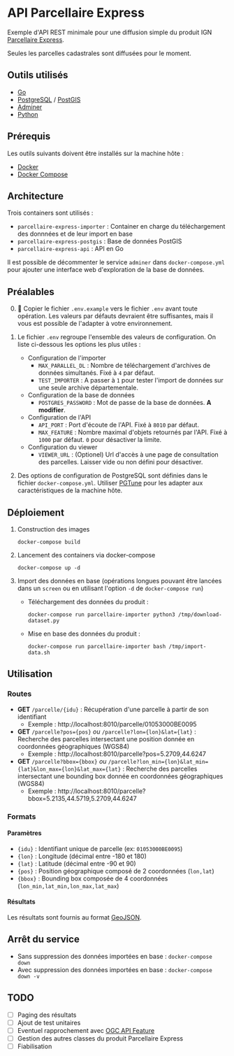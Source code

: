 # API Parcellaire Express

Exemple d'API REST minimale pour une diffusion simple du produit IGN [Parcellaire Express](https://geoservices.ign.fr/sites/default/files/2021-07/DC_Parcellaire_Express_%28PCI%29_1-0.pdf).

Seules les parcelles cadastrales sont diffusées pour le moment.

## Outils utilisés

* [Go](https://golang.org/)
* [PostgreSQL](https://www.postgresql.org/) / [PostGIS](https://postgis.net/)
* [Adminer](https://www.adminer.org/)
* [Python](https://www.python.org/)

## Prérequis

Les outils suivants doivent être installés sur la machine hôte :
* [Docker](https://docs.docker.com/get-started/overview/)
* [Docker Compose](https://docs.docker.com/compose/)

## Architecture

Trois containers sont utilisés : 
* `parcellaire-express-importer` : Container en charge du téléchargement des donnnées et de leur import en base
* `parcellaire-express-postgis` : Base de données PostGIS
* `parcellaire-express-api` : API en Go

Il est possible de décommenter le service `adminer` dans `docker-compose.yml` pour ajouter une interface web d'exploration de la base de données.

## Préalables

0. 🚨 Copier le fichier `.env.example` vers le fichier `.env` avant toute opération. Les valeurs par défauts devraient être suffisantes, mais il vous est possible de l'adapter à votre environnement.

1. Le fichier `.env` regroupe l'ensemble des valeurs de configuration. On liste ci-dessous les options les plus utiles :
    * Configuration de l'importer
      * `MAX_PARALLEL_DL` : Nombre de téléchargement d'archives de données simultanés. Fixé à `4` par défaut.
      * `TEST_IMPORTER` : A passer à `1` pour tester l'import de données sur une seule archive départementale.
    * Configuration de la base de données
      * `POSTGRES_PASSWORD` :  Mot de passe de la base de données. **A modifier**.
    * Configuration de l'API
      * `API_PORT` : Port d'écoute de l'API. Fixé à `8010` par défaut.
      * `MAX_FEATURE` : Nombre maximal d'objets retournés par l'API. Fixé à `1000` par défaut. `0` pour désactiver la limite.
    * Configuration du viewer
      * `VIEWER_URL` : (Optionel) Url d'accès à une page de consultation des parcelles. Laisser vide ou non défini pour désactiver.
2. Des options de configuration de PostgreSQL sont définies dans le fichier `docker-compose.yml`. Utiliser [PGTune](https://pgtune.leopard.in.ua/#/) pour les adapter aux caractéristiques de la machine hôte.

## Déploiement

1. Construction des images

    `docker-compose build`

2. Lancement des containers via docker-compose

    `docker-compose up -d`

3. Import des données en base (opérations longues pouvant être lancées dans un `screen` ou en utilisant l'option `-d` de `docker-compose run`)

   * Téléchargement des données du produit :

      `docker-compose run parcellaire-importer python3 /tmp/download-dataset.py`

   * Mise en base des données du produit :

      `docker-compose run parcellaire-importer bash /tmp/import-data.sh`


## Utilisation

### Routes

* **GET** `/parcelle/{idu}` : Récupération d'une parcelle à partir de son identifiant
  * Exemple : http://localhost:8010/parcelle/01053000BE0095
* **GET** `/parcelle?pos={pos}` *ou* `/parcelle?lon={lon}&lat={lat}` : Recherche des parcelles intersectant une position donnée en coordonnées géographiques (WGS84)
  * Exemple : http://localhost:8010/parcelle?pos=5.2709,44.6247
* **GET** `/parcelle?bbox={bbox}` *ou* `/parcelle?lon_min={lon}&lat_min={lat}&lon_max={lon}&lat_max={lat}` : Recherche des parcelles intersectant une bounding box donnée en coordonnées géographiques (WGS84)
  * Exemple : http://localhost:8010/parcelle?bbox=5.2135,44.5719,5.2709,44.6247

### Formats

#### Paramètres

* `{idu}` : Identifiant unique de parcelle (ex: `01053000BE0095`)
* `{lon}` : Longitude (décimal entre -180 et 180)
* `{lat}` : Latitude (décimal entre -90 et 90)
* `{pos}` : Position géographique composé de 2 coordonnées (`lon,lat`)
* `{bbox}` : Bounding box composée de 4 coordonnées (`lon_min,lat_min,lon_max,lat_max`)

#### Résultats

Les résultats sont fournis au format [GeoJSON](https://geojson.org/).

## Arrêt du service

* Sans suppression des données importées en base : `docker-compose down`
* Avec suppression des données importées en base : `docker-compose down -v`

## TODO

- [ ] Paging des résultats
- [ ] Ajout de test unitaires
- [ ] Eventuel rapprochement avec [OGC API Feature](https://www.ogc.org/standards/ogcapi-features)
- [ ] Gestion des autres classes du produit Parcellaire Express
- [ ] Fiabilisation
